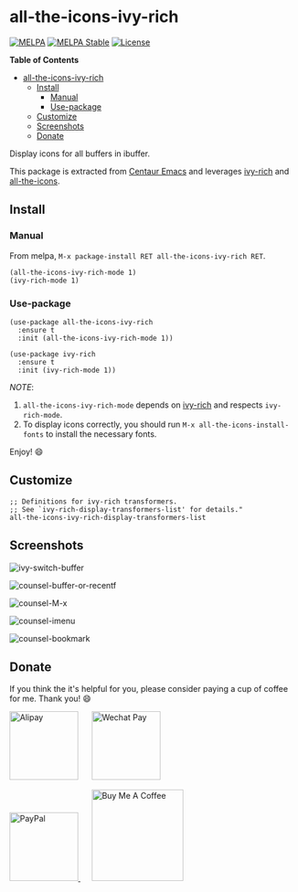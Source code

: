 # all-the-icons-ivy-rich

[![MELPA](https://melpa.org/packages/all-the-icons-ivy-rich-badge.svg)](https://melpa.org/#/all-the-icons-ivy-rich)
[![MELPA Stable](https://stable.melpa.org/packages/all-the-icons-ivy-rich-badge.svg)](https://stable.melpa.org/#/all-the-icons-ivy-rich)
[![License](http://img.shields.io/:license-gpl3-blue.svg)](LICENSE)

<!-- markdown-toc start - Don't edit this section. Run M-x markdown-toc-refresh-toc -->
**Table of Contents**

- [all-the-icons-ivy-rich](#all-the-icons-ivy-rich)
    - [Install](#install)
        - [Manual](#manual)
        - [Use-package](#use-package)
    - [Customize](#customize)
    - [Screenshots](#screenshots)
    - [Donate](#donate)

<!-- markdown-toc end -->

Display icons for all buffers in ibuffer.

This package is extracted from [Centaur
Emacs](https://github.com/seagle0128/.emacs.d) and leverages
[ivy-rich](https://github.com/Yevgnen/ivy-rich) and
[all-the-icons](https://github.com/domtronn/all-the-icons.el).

## Install

### Manual

From melpa, `M-x package-install RET all-the-icons-ivy-rich RET`.

``` emacs-lisp
(all-the-icons-ivy-rich-mode 1)
(ivy-rich-mode 1)
```

### Use-package

``` emacs-lisp
(use-package all-the-icons-ivy-rich
  :ensure t
  :init (all-the-icons-ivy-rich-mode 1))

(use-package ivy-rich
  :ensure t
  :init (ivy-rich-mode 1))

```

*NOTE*:

1. `all-the-icons-ivy-rich-mode` depends on
   [ivy-rich](https://github.com/Yevgnen/ivy-rich) and respects `ivy-rich-mode`.
1. To display icons correctly, you should run `M-x all-the-icons-install-fonts`
   to install the necessary fonts.

Enjoy! :smile:

## Customize

``` emacs-lisp
;; Definitions for ivy-rich transformers.
;; See `ivy-rich-display-transformers-list' for details."
all-the-icons-ivy-rich-display-transformers-list
```

## Screenshots

![ivy-switch-buffer](https://user-images.githubusercontent.com/140797/73594570-6c97b700-454a-11ea-90bd-fdee19c4c4b2.png
"ivy-switch-buffer")

![counsel-buffer-or-recentf](https://user-images.githubusercontent.com/140797/73594526-2b070c00-454a-11ea-923d-d0621d589819.png
"counsel-buffer-or-recentf")

![counsel-M-x](https://user-images.githubusercontent.com/140797/73594512-0b6fe380-454a-11ea-9289-d6bfb8c53a38.png
"counsel-M-x")

![counsel-imenu](https://user-images.githubusercontent.com/140797/73594509-014de500-454a-11ea-89c9-7360ebe198b7.png
"counsel-imenu")

![counsel-bookmark](https://user-images.githubusercontent.com/140797/73594541-3e19dc00-454a-11ea-8e84-ac97f55518d2.png
"counsel-bookmark")

## Donate

If you think the it's helpful for you, please consider paying a cup of coffee
for me. Thank you! :smile:

<img
src="https://user-images.githubusercontent.com/140797/65818854-44204900-e248-11e9-9cc5-3e6339587cd8.png"
alt="Alipay" width="120"/>
&nbsp;&nbsp;&nbsp;&nbsp;
<img
src="https://user-images.githubusercontent.com/140797/65818844-366ac380-e248-11e9-931c-4bd872d0566b.png"
alt="Wechat Pay" width="120"/>

<a href="https://paypal.me/seagle0128" target="_blank">
<img
src="https://www.paypalobjects.com/digitalassets/c/website/marketing/apac/C2/logos-buttons/optimize/44_Grey_PayPal_Pill_Button.png"
alt="PayPal" width="120" />
</a>
&nbsp;&nbsp;&nbsp;&nbsp;
<a href="https://www.buymeacoffee.com/s9giES1" target="_blank">
<img src="https://cdn.buymeacoffee.com/buttons/default-orange.png" alt="Buy Me A Coffee"
width="160"/>
</a>
